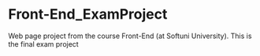 # Front-End_ExamProject
Web page project from the course Front-End (at Softuni University). This is the final exam project
